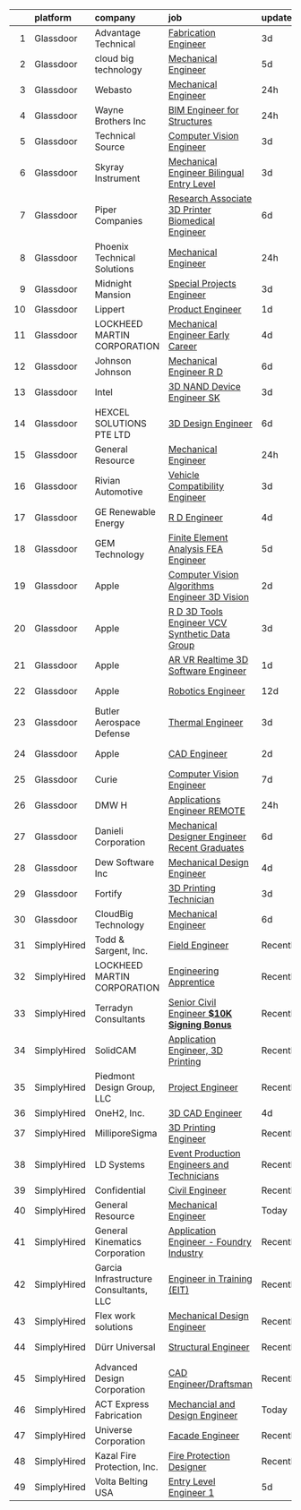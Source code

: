 

|    | platform    | company                                | job                                                                                                                                                                                                                                                                                                                                                                                                                                                                                                                                                                                                                                                                                                                                                                                                                                                                                                                                                                                                                                                                                                                                                                                                                                                                                                                                                                                               | update_time   | location          |
|---:|:------------|:---------------------------------------|:--------------------------------------------------------------------------------------------------------------------------------------------------------------------------------------------------------------------------------------------------------------------------------------------------------------------------------------------------------------------------------------------------------------------------------------------------------------------------------------------------------------------------------------------------------------------------------------------------------------------------------------------------------------------------------------------------------------------------------------------------------------------------------------------------------------------------------------------------------------------------------------------------------------------------------------------------------------------------------------------------------------------------------------------------------------------------------------------------------------------------------------------------------------------------------------------------------------------------------------------------------------------------------------------------------------------------------------------------------------------------------------------------|:--------------|:------------------|
|  1 | Glassdoor   | Advantage Technical                    | [Fabrication Engineer](https://www.glassdoor.com/partner/jobListing.htm?pos=106&ao=1110586&s=58&guid=00000182ed9d581d9e77d05fbcb9d812&src=GD_JOB_AD&t=SR&vt=w&cs=1_4a36e811&cb=1661843888574&jobListingId=1008097040113&cpc=2CAED5C921A5F994&jrtk=3-0-1gbmpqm2gkuh5801-1gbmpqm35j464800-ee6137c2601d8999--6NYlbfkN0CQRQ3eiV4YWjrRS1ho7HVQ9JO8v6Fb3eU0yDOJbdOiEguntuRlpE4-_N6DYLNj-GoKIqJq_tk2IDvUdNVAd0Xytn-pf31_UZlAVvcSTNg3cXwfYRGPht2D2QBRll9J3rWJX8q8vtEpO_t7WzIyAtQE82y9yKF3wwz0-GaDreE3r74I5YdNwVtiMmOrINzS2RkhijR4HuNgWF7MQLFS1hBgQWjmsEkrqPnkc1oH1a9gFMUjvzDbF9_6HmVpOa-9FbdSLczxqYdlgLzEkubsRx8AN8e_7J6bopBQkvUq51virunu5VimRRRktFB_UQIQ66OSLxWiWB0ZFdoHyFV8oRj-axz36ArISBCWmTrS-zXB736SAaYse8VfLKXX41ywVHALJtz0Fv0QARE23_02whf2CJkvZtb2wi5QSHCehLD0dZXpO3sCMqoj4S4rZ7M8xGD2WZClzrEB9qrmUKigeJG9ALUE5UdiDg-3qH_SH4F4m8w5lWUDen0QYYjNsPTY2m5X0DPxdt3B1o55GEzxnAbhOH0sQPSt8L_uLhQelOJIUA%3D%3D)                                                                                                                                                                                                                                                                                                                                                                                                                                                                                            | 3d            | Raymond, OH       |
|  2 | Glassdoor   | cloud big technology                   | [Mechanical Engineer](https://www.glassdoor.com/partner/jobListing.htm?pos=115&ao=1136043&s=58&guid=00000182ed9d581d9e77d05fbcb9d812&src=GD_JOB_AD&t=SR&vt=w&ea=1&cs=1_37528b94&cb=1661843888575&jobListingId=1008091108411&jrtk=3-0-1gbmpqm2gkuh5801-1gbmpqm35j464800-e259a27cd6c82b0a-)                                                                                                                                                                                                                                                                                                                                                                                                                                                                                                                                                                                                                                                                                                                                                                                                                                                                                                                                                                                                                                                                                                         | 5d            | Texas City, TX    |
|  3 | Glassdoor   | Webasto                                | [Mechanical Engineer](https://www.glassdoor.com/partner/jobListing.htm?pos=120&ao=1136043&s=58&guid=00000182ed9d581d9e77d05fbcb9d812&src=GD_JOB_AD&t=SR&vt=w&cs=1_2a09b0a4&cb=1661843888575&jobListingId=1008102092735&jrtk=3-0-1gbmpqm2gkuh5801-1gbmpqm35j464800-af850f444441d646-)                                                                                                                                                                                                                                                                                                                                                                                                                                                                                                                                                                                                                                                                                                                                                                                                                                                                                                                                                                                                                                                                                                              | 24h           | Monrovia, CA      |
|  4 | Glassdoor   | Wayne Brothers  Inc                    | [BIM Engineer for Structures](https://www.glassdoor.com/partner/jobListing.htm?pos=112&ao=1136043&s=58&guid=00000182ed9d581d9e77d05fbcb9d812&src=GD_JOB_AD&t=SR&vt=w&cs=1_c27e28d3&cb=1661843888574&jobListingId=1008101176349&jrtk=3-0-1gbmpqm2gkuh5801-1gbmpqm35j464800-20d9b8e710e0135c-)                                                                                                                                                                                                                                                                                                                                                                                                                                                                                                                                                                                                                                                                                                                                                                                                                                                                                                                                                                                                                                                                                                      | 24h           | Davidson, NC      |
|  5 | Glassdoor   | Technical Source                       | [Computer Vision Engineer](https://www.glassdoor.com/partner/jobListing.htm?pos=105&ao=1110586&s=58&guid=00000182ed9d581d9e77d05fbcb9d812&src=GD_JOB_AD&t=SR&vt=w&ea=1&cs=1_1703dd25&cb=1661843888574&jobListingId=1008096611903&cpc=B101C867B3EF2D75&jrtk=3-0-1gbmpqm2gkuh5801-1gbmpqm35j464800-fcc801bb0031cb7e--6NYlbfkN0BVHAVbyk02xtdsekdlTrE-4sTi7dv4b3jkPrZBtDRpMmX6F-ebl-7PLX6xGoiR0jhnNRNqAuY9JSqnib0szHK_NmU4syC1DD49NyZn67T65kBDogOL8fghJubHqxb3B7mHDbOURq7cPcpASEpVJIV5DWp6KXeMBwt71z9euHvEpzL0omKYYsHjB5MVloRl7LEIMpBGCnGLmTLrqIRS4Bww6pedD4s2W9jWCDdXJ4LrUhW4hyHjg9FDF9Iz8T3d-PTdkZ4d_vk_lzydLVqt_UxFQnP2kiO5J9u2rqNCrmPUwxN9oZKLBnoxvPIrVORR2rrglJk-7bn5WlSznr2N0UNUoVd-4MkoSJ8Hqd2cCquSPghGXtkk1FoOdVNd4r8woTaNfWOrRURsP8LxE7do1dxPLsQidMkWOq__ebJcjZ6xsB9R3OfyW1_3-bAoHBu7lapM947i99dMgo65ri7gl2M7baYV2Nbk7W8Qsqbn8jupqPlEHE-MXuleE6PXMTxOEGAJxqBjDNA4af17GfqFWbmV)                                                                                                                                                                                                                                                                                                                                                                                                                                                                                                               | 3d            | Remote            |
|  6 | Glassdoor   | Skyray Instrument                      | [Mechanical Engineer  Bilingual  Entry Level](https://www.glassdoor.com/partner/jobListing.htm?pos=114&ao=1136043&s=58&guid=00000182ed9d581d9e77d05fbcb9d812&src=GD_JOB_AD&t=SR&vt=w&ea=1&cs=1_bf3a2b58&cb=1661843888575&jobListingId=1008096828835&jrtk=3-0-1gbmpqm2gkuh5801-1gbmpqm35j464800-78a550e0c2b05cb0-)                                                                                                                                                                                                                                                                                                                                                                                                                                                                                                                                                                                                                                                                                                                                                                                                                                                                                                                                                                                                                                                                                 | 3d            | Canyon, TX        |
|  7 | Glassdoor   | Piper Companies                        | [Research Associate  3D Printer Biomedical Engineer ](https://www.glassdoor.com/partner/jobListing.htm?pos=122&ao=1136043&s=58&guid=00000182ed9d581d9e77d05fbcb9d812&src=GD_JOB_AD&t=SR&vt=w&cs=1_52edc524&cb=1661843888576&jobListingId=1008088950294&jrtk=3-0-1gbmpqm2gkuh5801-1gbmpqm35j464800-b117ce7b34d12a48-)                                                                                                                                                                                                                                                                                                                                                                                                                                                                                                                                                                                                                                                                                                                                                                                                                                                                                                                                                                                                                                                                              | 6d            | Manchester, NH    |
|  8 | Glassdoor   | Phoenix Technical Solutions            | [Mechanical Engineer](https://www.glassdoor.com/partner/jobListing.htm?pos=128&ao=1136043&s=58&guid=00000182ed9d581d9e77d05fbcb9d812&src=GD_JOB_AD&t=SR&vt=w&ea=1&cs=1_9a1561d3&cb=1661843888576&jobListingId=1008102501949&jrtk=3-0-1gbmpqm2gkuh5801-1gbmpqm35j464800-e1a9128ca903674c-)                                                                                                                                                                                                                                                                                                                                                                                                                                                                                                                                                                                                                                                                                                                                                                                                                                                                                                                                                                                                                                                                                                         | 24h           | Dallas, TX        |
|  9 | Glassdoor   | Midnight Mansion                       | [Special Projects Engineer](https://www.glassdoor.com/partner/jobListing.htm?pos=121&ao=1136043&s=58&guid=00000182ed9d581d9e77d05fbcb9d812&src=GD_JOB_AD&t=SR&vt=w&ea=1&cs=1_525ffb18&cb=1661843888576&jobListingId=1008097163042&jrtk=3-0-1gbmpqm2gkuh5801-1gbmpqm35j464800-9210ffff5cd0f765-)                                                                                                                                                                                                                                                                                                                                                                                                                                                                                                                                                                                                                                                                                                                                                                                                                                                                                                                                                                                                                                                                                                   | 3d            | Boston, MA        |
| 10 | Glassdoor   | Lippert                                | [Product Engineer](https://www.glassdoor.com/partner/jobListing.htm?pos=127&ao=1136043&s=58&guid=00000182ed9d581d9e77d05fbcb9d812&src=GD_JOB_AD&t=SR&vt=w&cs=1_f52df1c6&cb=1661843888576&jobListingId=1008099024686&jrtk=3-0-1gbmpqm2gkuh5801-1gbmpqm35j464800-b98bef2bce216168-)                                                                                                                                                                                                                                                                                                                                                                                                                                                                                                                                                                                                                                                                                                                                                                                                                                                                                                                                                                                                                                                                                                                 | 1d            | Goshen, IN        |
| 11 | Glassdoor   | LOCKHEED MARTIN CORPORATION            | [Mechanical Engineer   Early Career](https://www.glassdoor.com/partner/jobListing.htm?pos=113&ao=1136043&s=58&guid=00000182ed9d581d9e77d05fbcb9d812&src=GD_JOB_AD&t=SR&vt=w&cs=1_9b2cdf42&cb=1661843888575&jobListingId=1008095349647&jrtk=3-0-1gbmpqm2gkuh5801-1gbmpqm35j464800-67e5478b65accb50-)                                                                                                                                                                                                                                                                                                                                                                                                                                                                                                                                                                                                                                                                                                                                                                                                                                                                                                                                                                                                                                                                                               | 4d            | Hill AFB, UT      |
| 12 | Glassdoor   | Johnson   Johnson                      | [Mechanical Engineer   R D](https://www.glassdoor.com/partner/jobListing.htm?pos=109&ao=1136043&s=58&guid=00000182ed9d581d9e77d05fbcb9d812&src=GD_JOB_AD&t=SR&vt=w&cs=1_27d44401&cb=1661843888574&jobListingId=1008087742313&jrtk=3-0-1gbmpqm2gkuh5801-1gbmpqm35j464800-01e4976b1197adc2-)                                                                                                                                                                                                                                                                                                                                                                                                                                                                                                                                                                                                                                                                                                                                                                                                                                                                                                                                                                                                                                                                                                        | 6d            | Santa Clara, CA   |
| 13 | Glassdoor   | Intel                                  | [3D NAND Device Engineer  SK ](https://www.glassdoor.com/partner/jobListing.htm?pos=107&ao=1136043&s=58&guid=00000182ed9d581d9e77d05fbcb9d812&src=GD_JOB_AD&t=SR&vt=w&cs=1_ecff2dfe&cb=1661843888574&jobListingId=1008096181371&jrtk=3-0-1gbmpqm2gkuh5801-1gbmpqm35j464800-5198f76ba5ecc0a3-)                                                                                                                                                                                                                                                                                                                                                                                                                                                                                                                                                                                                                                                                                                                                                                                                                                                                                                                                                                                                                                                                                                     | 3d            | Santa Clara, CA   |
| 14 | Glassdoor   | HEXCEL SOLUTIONS PTE  LTD              | [3D Design Engineer](https://www.glassdoor.com/partner/jobListing.htm?pos=124&ao=1136043&s=58&guid=00000182ed9d581d9e77d05fbcb9d812&src=GD_JOB_AD&t=SR&vt=w&cs=1_e1e64544&cb=1661843888576&jobListingId=1008088087318&jrtk=3-0-1gbmpqm2gkuh5801-1gbmpqm35j464800-b452b75e8dd8f108-)                                                                                                                                                                                                                                                                                                                                                                                                                                                                                                                                                                                                                                                                                                                                                                                                                                                                                                                                                                                                                                                                                                               | 6d            | Marina, CA        |
| 15 | Glassdoor   | General Resource                       | [Mechanical Engineer](https://www.glassdoor.com/partner/jobListing.htm?pos=125&ao=1136043&s=58&guid=00000182ed9d581d9e77d05fbcb9d812&src=GD_JOB_AD&t=SR&vt=w&ea=1&cs=1_ec4580fd&cb=1661843888576&jobListingId=1008102806683&jrtk=3-0-1gbmpqm2gkuh5801-1gbmpqm35j464800-3671393f34cc77e5-)                                                                                                                                                                                                                                                                                                                                                                                                                                                                                                                                                                                                                                                                                                                                                                                                                                                                                                                                                                                                                                                                                                         | 24h           | Remote            |
| 16 | Glassdoor   | Rivian Automotive                      | [Vehicle Compatibility Engineer](https://www.glassdoor.com/partner/jobListing.htm?pos=119&ao=1136043&s=58&guid=00000182ed9d581d9e77d05fbcb9d812&src=GD_JOB_AD&t=SR&vt=w&cs=1_5d9b94c0&cb=1661843888575&jobListingId=1008097572172&jrtk=3-0-1gbmpqm2gkuh5801-1gbmpqm35j464800-f1cc42bdfbb96c42-)                                                                                                                                                                                                                                                                                                                                                                                                                                                                                                                                                                                                                                                                                                                                                                                                                                                                                                                                                                                                                                                                                                   | 3d            | Plymouth, MI      |
| 17 | Glassdoor   | GE Renewable Energy                    | [R D Engineer](https://www.glassdoor.com/partner/jobListing.htm?pos=117&ao=1136043&s=58&guid=00000182ed9d581d9e77d05fbcb9d812&src=GD_JOB_AD&t=SR&vt=w&cs=1_2f30ff01&cb=1661843888575&jobListingId=1008094929046&jrtk=3-0-1gbmpqm2gkuh5801-1gbmpqm35j464800-6d2be6d29a2ad6ef-)                                                                                                                                                                                                                                                                                                                                                                                                                                                                                                                                                                                                                                                                                                                                                                                                                                                                                                                                                                                                                                                                                                                     | 4d            | Charleroi, PA     |
| 18 | Glassdoor   | GEM Technology                         | [Finite Element Analysis  FEA  Engineer](https://www.glassdoor.com/partner/jobListing.htm?pos=101&ao=1110586&s=58&guid=00000182ed9d581d9e77d05fbcb9d812&src=GD_JOB_AD&t=SR&vt=w&ea=1&cs=1_e0495ea9&cb=1661843888574&jobListingId=1008091012394&cpc=CBEBA1A9D941894A&jrtk=3-0-1gbmpqm2gkuh5801-1gbmpqm35j464800-7fab29bb225d4d6d--6NYlbfkN0DlcaguI4sweZRKJTadbViwUmuipadyC1IVR7LlJxAnY3ZOe5e_slvkrj--CbdG1yHcMRNkSFAdBxrecbOD342ndYZ7tffkBAuNAZuZEo0fDUCjo6vKGn68p7q8FgtSz62UzUIsoN7Rndtf8oOt9hOwFcU09hAEyMn1uYzCoDb2lHTOnj3VUSmsA-cvHnFvg_6DMwMj3ZTnIC5AtoaGiiny9EFPiigaP6PptcNpcLdkCgeeAzt7V6vpz_M7J4KL81T5XZwP0tjKaE5l3fw-cW0REfsYZW7PvbtX-7Y9YTLxUinGrluAh0JS_e1yIzkUsxSm5LO-ecdUs4bSi_P7SF-6zVeo3LZhHGfVCxA0YnKVw5ZV5NnblNqgx5nyvL5t6mWWkGfx_o3Q4IdhgF-huCku-zQ_bFubrt-duxGXHbWqtOD4MwuAt1jy9MA9qZej49slrf0xsOU42n7mr6By5LSXLhXFsB5h6KAhtjLXWCgXGHnuYkT9OIaLU5MMdp1o9efAxUC1nlaOrFZxUJWDyJjwZNnPRl4MNk4%3D)                                                                                                                                                                                                                                                                                                                                                                                                                                                                                   | 5d            | Oak Ridge, TN     |
| 19 | Glassdoor   | Apple                                  | [Computer Vision Algorithms Engineer   3D Vision](https://www.glassdoor.com/partner/jobListing.htm?pos=102&ao=1110586&s=58&guid=00000182ed9d581d9e77d05fbcb9d812&src=GD_JOB_AD&t=SR&vt=w&cs=1_607fbc72&cb=1661843888574&jobListingId=1008098069574&cpc=AC285F3A3ECA6BB0&jrtk=3-0-1gbmpqm2gkuh5801-1gbmpqm35j464800-cedb5b2f2913a9c4--6NYlbfkN0BvKrLyj5gPmtZO9T8euul8TCxuuKNOtzRJOomxnwSEodTz2Bc-sPZlz8WNnvX-SLkfzIf3sNUoBbeOMSkqj8x_BnkS1xAmKDZEkOdSFtukeTjBK8vhILuaAvHop0GSMvfJooDXi-ok88DbaCy5K4rX8Ovw3zTdEfR_9qhn_0GX_LrbwCUvowjtpTYLC5h64o1dA1JoytQgZWW8y4X8_YLufzZva8jrWXov7lhi1QBr_1wnJdcWh18VbtIkBlQLtOun3MyK5QozRV7vF1x-u1wy_WPa3Rvj2iZ_jyv8FcVlJyjk4W9Ie5YAAOIOsM_woBO5D8S6idSVsMM62_5t1Zjdo8H2ec2Dkam-CzWvzcWoDcLRnWabjnHh0tpHNuzn5ZMOUiPcbV8VuBtzHmODZ81HL4ollMQWoR89FYxq5rPm3gbitYmZFQYPiCuCYaNkIyUJf3fub0DJlp9LDob_Tkr7md-nvmfHZg0qmFs-EyvO38tFTXlwn_cf6jmUkIQKaGxFW77PwgPx43oicq7Mjsq-w2h2su3iL1Yh4XfxSF8nhkCU4EkxsQP_diKtxn142TPJld6dpwz82O7GMVJicwfbasfBPaa29IC1kc_msFyKvCHOjuYQkpyIm1D_3hdssTP7X7ms_J8D_Q9whtfELKFIBFXqjCNygEBJjs8adIwax672pM7Rh42GRFK_kelnuTnp_kSF48ODuDTvio6oFYELH6ZVcVh-tI7_GWAJ4Wgy_2xuwzcxB-liMzt3d3LcAAcIT74vB_pdEjIMVhntrXq8pd0yUOnZtutgc7zxKDAHruU4MjiGhKZAcDrYC9dg6dV7BjcI0tUxkvPxgz615Z2p0JpRmcKSrY8VMehD3lEX8aXO5l3Hii3sBvWIrcSIz0u_r_MGYj_2X-a53kUjSdSA8zUMfYgMjWYxtKZmMqOZ6Ivzrq4jrQ6R6GjUjde2De9Yj8u8D1f9KM_IySYujbTSXrZhdnDD9F0%3D)               | 2d            | Seattle, WA       |
| 20 | Glassdoor   | Apple                                  | [R D 3D Tools Engineer  VCV Synthetic Data Group](https://www.glassdoor.com/partner/jobListing.htm?pos=103&ao=1110586&s=58&guid=00000182ed9d581d9e77d05fbcb9d812&src=GD_JOB_AD&t=SR&vt=w&cs=1_8bf1e694&cb=1661843888574&jobListingId=1008095803089&cpc=F41FEAB56D215062&jrtk=3-0-1gbmpqm2gkuh5801-1gbmpqm35j464800-71e1d8c9e0a54c6e--6NYlbfkN0BvKrLyj5gPmtZO9T8euul8TCxuuKNOtzRJOomxnwSEodTz2Bc-sPZlz8WNnvX-SLl1mwZlSYzalv-iwLnvKCYAL5w1Iw0BV92qz43mmRRnoT9Bofh8GYQ34IdsZyHq3FSwzXYfYJTmtO0TVdB-892AaFd98e2sBjeXGF8QXzLyRL2-MHEdXvCOdNhTcfofhNUyN0XcON4BJ_6X9606R3xQZM_K9DMGEGR9gtDb36OyUgcWSKBsyEvZb1e44QgRrp8V-8alzMob4yo3yNnWMss47tRchrDu5-QawZKZqU7yf4y3VIDKt7_weF101RP71t19WgBy_iGkgzy_c5CHrFh7Zp9Z0VqiHfdDCs4M6NbfsIh2HWyIdYiGm05k9OpRgkLQmTZK6iBn9hvi5_s2owkTU-IRsyYur-WNqLVlMq7yfXzn9FZfzTgThSRUvkecuTpP7GH0klxzVqQGPvcK2kduDTxwUXJfbfDtxOGIBJGoEz4UZ0FGcL0qIq22ajK7CVmmsIQFoN-cop12z8097XW3dFic8VigxkbRhGqux5wk9WFVO-oC8yntGYURv1-sdwFcCm4U_F2CmlhBJ0WCcz1cZrRJvMNqdEugI4_MDHnQxIde3D24OOlpoxK7i8mBKTep4W0mKgNzHpy_Kyx_ySPfebWssxQlzWvDSiqfWQvhAckCx2EI7XfK5p12zw0G6Hk1fXVocEd9_Yh3zVileiIdbX5QAwF-hnhBhS_7-GW0EDGurdZ1zou9tLkiwFeYz2T3nCyG5Ciz60IENEOf32kp9WC52Z8Kwg-H2lcEa_9WffvdFPwEAZbyilxwlcobOc-1X4Em9ZXHFA7ckHHFFISoU-H-QIehkdNlqAz6tAYbN_eD7WA0ZEz9A5uo9vaOpyDLqkCPr46Rr1353hp0po5rL5zAt-6YmnVCnJVeWETSiq1IXflF-Lk8wWXGLB42DfDrpbbZHwrnoF4unwZTx0YvaZh1UiQMlCS9Xm5Okl3n-A%3D%3D) | 3d            | Seattle, WA       |
| 21 | Glassdoor   | Apple                                  | [AR VR Realtime 3D Software Engineer](https://www.glassdoor.com/partner/jobListing.htm?pos=104&ao=1110586&s=58&guid=00000182ed9d581d9e77d05fbcb9d812&src=GD_JOB_AD&t=SR&vt=w&cs=1_b07a44d4&cb=1661843888574&jobListingId=1008098776184&cpc=F41FEAB56D215062&jrtk=3-0-1gbmpqm2gkuh5801-1gbmpqm35j464800-2bf60ac57527bafe--6NYlbfkN0BvKrLyj5gPmtZO9T8euul8TCxuuKNOtzRJOomxnwSEodTz2Bc-sPZlPHrT5BCwu4RVMzVTkgs3-vjoDYCWzvvUs_eeaLJOXN1zIoYX8913BaaqNnaVqRLHv8hw9DMGa87isheC7CcLTyQ6SiqMrxqeXZboRwDBQqCB2Z_rpBKHnhzazDsRBa77s4Xa49V6EwMXUvINM8-q3tiHb3JRnul2ZPxXU0ygftA0XA-RkhqlGEbdSLBiYQc1U8OaZuJXbslHLnwx21Up4wJLMnZBCXysPyHDyXJCGa4Wcu3Wbbug9vJGl8j8SwxR7IazCwama20I7zaOx5JkxFgQ6n-rEUxE9aasW5zFfEWiE3qVvJ6wpjQOqi1lTLYT5DRmrSpvVohjOEUBxL1jymRnVK-QkK6nVqSiOETiLFgxLfc-NSAo3SFc3PUN5G5y3cTvIEJSTmoDIFlhofJbpW8aVvatS5LpmHEIzTP2XBx9Iv47JmziXac1yV22kTzW54R-7kLJxaYVBjyj19Bnba36hTi8yAYGiZ4OGm4yX1v6GU6UC9pHJTX3PZN-ok187vvSN-hD_ONm-C2lLBhkEWYMfUvDLvRe-ZUnKjvH3INnRRvDWwVsTOGUXFCdVnXvq8yVzH-EklPQ8JisDW-WP6iGgy9K1bgVvQx_t8CfNasNTM_Cn4mGiwLmDjKxKUAR1wVelpzaFPqIiC_m-offgzE-sBueEHONdfpa964Lyoh1Ko1hFgm7ylog4I4yfh7cSvZ9tdnxXGrffMgXJRKRcOOcqKLhNma9tEkYOeX-QY7YDq0xRI8mEPZfF5X0DbRJDxHdPBWCdE8w20Jenq1gIMc1w_ht9X43Dog38zaxrYAJe2NvrMGwFVotHn6hgNBE3R0c6SiYU6wrceNGqI3VIeJwtSKnkEO5guEPilMRxyy_ZIXeku_oQvRfZPwO6sCc-YZkqz0FyJTjwJXBVe3qXha36j0nwsKvoEgCOUl6F3g%3D)                           | 1d            | Boulder, CO       |
| 22 | Glassdoor   | Apple                                  | [Robotics Engineer](https://www.glassdoor.com/partner/jobListing.htm?pos=129&ao=1136043&s=58&guid=00000182ed9d581d9e77d05fbcb9d812&src=GD_JOB_AD&t=SR&vt=w&cs=1_4717066a&cb=1661843888577&jobListingId=1008077637943&jrtk=3-0-1gbmpqm2gkuh5801-1gbmpqm35j464800-3ed16c3a61f9789e-)                                                                                                                                                                                                                                                                                                                                                                                                                                                                                                                                                                                                                                                                                                                                                                                                                                                                                                                                                                                                                                                                                                                | 12d           | Cupertino, CA     |
| 23 | Glassdoor   | Butler Aerospace   Defense             | [Thermal Engineer](https://www.glassdoor.com/partner/jobListing.htm?pos=108&ao=1136043&s=58&guid=00000182ed9d581d9e77d05fbcb9d812&src=GD_JOB_AD&t=SR&vt=w&ea=1&cs=1_4481daa3&cb=1661843888574&jobListingId=1008096639644&jrtk=3-0-1gbmpqm2gkuh5801-1gbmpqm35j464800-b782b7fa1c5e02ca-)                                                                                                                                                                                                                                                                                                                                                                                                                                                                                                                                                                                                                                                                                                                                                                                                                                                                                                                                                                                                                                                                                                            | 3d            | Remote            |
| 24 | Glassdoor   | Apple                                  | [CAD Engineer](https://www.glassdoor.com/partner/jobListing.htm?pos=126&ao=1136043&s=58&guid=00000182ed9d581d9e77d05fbcb9d812&src=GD_JOB_AD&t=SR&vt=w&cs=1_d1c94e59&cb=1661843888576&jobListingId=1008098175849&jrtk=3-0-1gbmpqm2gkuh5801-1gbmpqm35j464800-5f6d4d5569d2744f-)                                                                                                                                                                                                                                                                                                                                                                                                                                                                                                                                                                                                                                                                                                                                                                                                                                                                                                                                                                                                                                                                                                                     | 2d            | Cupertino, CA     |
| 25 | Glassdoor   | Curie                                  | [Computer Vision Engineer](https://www.glassdoor.com/partner/jobListing.htm?pos=110&ao=1136043&s=58&guid=00000182ed9d581d9e77d05fbcb9d812&src=GD_JOB_AD&t=SR&vt=w&ea=1&cs=1_ac40d55b&cb=1661843888574&jobListingId=1008086881085&jrtk=3-0-1gbmpqm2gkuh5801-1gbmpqm35j464800-4b0c9406024aae3b-)                                                                                                                                                                                                                                                                                                                                                                                                                                                                                                                                                                                                                                                                                                                                                                                                                                                                                                                                                                                                                                                                                                    | 7d            | Remote            |
| 26 | Glassdoor   | DMW H                                  | [Applications Engineer  REMOTE ](https://www.glassdoor.com/partner/jobListing.htm?pos=130&ao=1136043&s=58&guid=00000182ed9d581d9e77d05fbcb9d812&src=GD_JOB_AD&t=SR&vt=w&ea=1&cs=1_2ab80ba7&cb=1661843888577&jobListingId=1008100904622&jrtk=3-0-1gbmpqm2gkuh5801-1gbmpqm35j464800-f0f6c621f8d48ce7-)                                                                                                                                                                                                                                                                                                                                                                                                                                                                                                                                                                                                                                                                                                                                                                                                                                                                                                                                                                                                                                                                                              | 24h           | Fairfield, NJ     |
| 27 | Glassdoor   | Danieli Corporation                    | [Mechanical Designer Engineer  Recent Graduates ](https://www.glassdoor.com/partner/jobListing.htm?pos=116&ao=1136043&s=58&guid=00000182ed9d581d9e77d05fbcb9d812&src=GD_JOB_AD&t=SR&vt=w&ea=1&cs=1_2fdcc1ed&cb=1661843888575&jobListingId=1008088645973&jrtk=3-0-1gbmpqm2gkuh5801-1gbmpqm35j464800-03011a605623ba47-)                                                                                                                                                                                                                                                                                                                                                                                                                                                                                                                                                                                                                                                                                                                                                                                                                                                                                                                                                                                                                                                                             | 6d            | Cranberry Twp, PA |
| 28 | Glassdoor   | Dew Software Inc                       | [Mechanical Design Engineer](https://www.glassdoor.com/partner/jobListing.htm?pos=111&ao=1136043&s=58&guid=00000182ed9d581d9e77d05fbcb9d812&src=GD_JOB_AD&t=SR&vt=w&ea=1&cs=1_2e520357&cb=1661843888574&jobListingId=1008094028634&jrtk=3-0-1gbmpqm2gkuh5801-1gbmpqm35j464800-52af3969f7535378-)                                                                                                                                                                                                                                                                                                                                                                                                                                                                                                                                                                                                                                                                                                                                                                                                                                                                                                                                                                                                                                                                                                  | 4d            | Remote            |
| 29 | Glassdoor   | Fortify                                | [3D Printing Technician](https://www.glassdoor.com/partner/jobListing.htm?pos=118&ao=1136043&s=58&guid=00000182ed9d581d9e77d05fbcb9d812&src=GD_JOB_AD&t=SR&vt=w&ea=1&cs=1_7c72b937&cb=1661843888575&jobListingId=1008097433190&jrtk=3-0-1gbmpqm2gkuh5801-1gbmpqm35j464800-59fd234593b78fea-)                                                                                                                                                                                                                                                                                                                                                                                                                                                                                                                                                                                                                                                                                                                                                                                                                                                                                                                                                                                                                                                                                                      | 3d            | Boston, MA        |
| 30 | Glassdoor   | CloudBig Technology                    | [Mechanical Engineer](https://www.glassdoor.com/partner/jobListing.htm?pos=123&ao=1136043&s=58&guid=00000182ed9d581d9e77d05fbcb9d812&src=GD_JOB_AD&t=SR&vt=w&ea=1&cs=1_53acd931&cb=1661843888576&jobListingId=1008089111655&jrtk=3-0-1gbmpqm2gkuh5801-1gbmpqm35j464800-045be18d40d9c0f6-)                                                                                                                                                                                                                                                                                                                                                                                                                                                                                                                                                                                                                                                                                                                                                                                                                                                                                                                                                                                                                                                                                                         | 6d            | Remote            |
| 31 | SimplyHired | Todd & Sargent, Inc.                   | [Field Engineer](https://www.simplyhired.com/job/OH_0DcgoaXcglYMEBorv4JBVysztn-6ol-y0Xanlso9znHkp6GopYg?q=3d+engineer)                                                                                                                                                                                                                                                                                                                                                                                                                                                                                                                                                                                                                                                                                                                                                                                                                                                                                                                                                                                                                                                                                                                                                                                                                                                                            | Recently      | Hays, KS          |
| 32 | SimplyHired | LOCKHEED MARTIN CORPORATION            | [Engineering Apprentice](https://www.simplyhired.com/job/DzvdcCCAfhmG2UNhau4ScTaLBjiwIGOnGYV90AGWuq7DQAqs598qyg?q=3d+engineer)                                                                                                                                                                                                                                                                                                                                                                                                                                                                                                                                                                                                                                                                                                                                                                                                                                                                                                                                                                                                                                                                                                                                                                                                                                                                    | Recently      | Moorestown, NJ    |
| 33 | SimplyHired | Terradyn Consultants                   | [Senior Civil Engineer **$10K Signing Bonus**](https://www.simplyhired.com/job/U5W2GarLkFxDHnxWCMxgqWf-AMdos7VbOqImFcTnoTXQFUiYs-z_kw?q=3d+engineer)                                                                                                                                                                                                                                                                                                                                                                                                                                                                                                                                                                                                                                                                                                                                                                                                                                                                                                                                                                                                                                                                                                                                                                                                                                              | Recently      | Portland, ME      |
| 34 | SimplyHired | SolidCAM                               | [Application Engineer, 3D Printing](https://www.simplyhired.com/job/1sq-zIpaMnmSxJV-e1RW9NqJMTP_zQuIvmQf7RDGNn8S5idRyacz-g?q=3d+engineer)                                                                                                                                                                                                                                                                                                                                                                                                                                                                                                                                                                                                                                                                                                                                                                                                                                                                                                                                                                                                                                                                                                                                                                                                                                                         | Recently      | Newtown, PA       |
| 35 | SimplyHired | Piedmont Design Group, LLC             | [Project Engineer](https://www.simplyhired.com/job/PtjnOeUMnmWKXLDqrJqXUKleV0cgEj5_K_diFXaOsnkDV56sRH-wUA?q=3d+engineer)                                                                                                                                                                                                                                                                                                                                                                                                                                                                                                                                                                                                                                                                                                                                                                                                                                                                                                                                                                                                                                                                                                                                                                                                                                                                          | Recently      | Frederick, MD     |
| 36 | SimplyHired | OneH2, Inc.                            | [3D CAD Engineer](https://www.simplyhired.com/job/ofpMhOrrhDuhUEUY32I_PLmoiouQYKQeRJ9MzpNp8_faRrevn0bczQ?q=3d+engineer)                                                                                                                                                                                                                                                                                                                                                                                                                                                                                                                                                                                                                                                                                                                                                                                                                                                                                                                                                                                                                                                                                                                                                                                                                                                                           | 4d            | Hickory, NC       |
| 37 | SimplyHired | MilliporeSigma                         | [3D Printing Engineer](https://www.simplyhired.com/job/WBpFzUAGmXB2Dh_bGDVsoitSeaKew7I_paoFd6uzjKhs7G6ZYJKIKA?q=3d+engineer)                                                                                                                                                                                                                                                                                                                                                                                                                                                                                                                                                                                                                                                                                                                                                                                                                                                                                                                                                                                                                                                                                                                                                                                                                                                                      | Recently      | Bedford, MA       |
| 38 | SimplyHired | LD Systems                             | [Event Production Engineers and Technicians](https://www.simplyhired.com/job/SauVSJzTsj9OPfgBNYfNKOMzgZbmz66mmpZFgvSXiAZaN42PQC2eMw?q=3d+engineer)                                                                                                                                                                                                                                                                                                                                                                                                                                                                                                                                                                                                                                                                                                                                                                                                                                                                                                                                                                                                                                                                                                                                                                                                                                                | Recently      | San Antonio, TX   |
| 39 | SimplyHired | Confidential                           | [Civil Engineer](https://www.simplyhired.com/job/SYsAsToZGRjluGx8mQ6xn5Wvv-VmOEJDXB_L0GZPJm0RqFDwTTZYQA?q=3d+engineer)                                                                                                                                                                                                                                                                                                                                                                                                                                                                                                                                                                                                                                                                                                                                                                                                                                                                                                                                                                                                                                                                                                                                                                                                                                                                            | Recently      | Marietta, GA      |
| 40 | SimplyHired | General Resource                       | [Mechanical Engineer](https://www.simplyhired.com/job/TQ0xuqkdtNL7ZcYZ1iKtVFU5rSOTONYAtqsiqmTjcdHFGog91fh5kg?q=3d+engineer)                                                                                                                                                                                                                                                                                                                                                                                                                                                                                                                                                                                                                                                                                                                                                                                                                                                                                                                                                                                                                                                                                                                                                                                                                                                                       | Today         | Remote            |
| 41 | SimplyHired | General Kinematics Corporation         | [Application Engineer - Foundry Industry](https://www.simplyhired.com/job/XUhbw6IQ6rhDLHEZa9bwaAWRRwaTdqnhRyuS5K0nsqsqSrpPb7lT6w?q=3d+engineer)                                                                                                                                                                                                                                                                                                                                                                                                                                                                                                                                                                                                                                                                                                                                                                                                                                                                                                                                                                                                                                                                                                                                                                                                                                                   | Recently      | Crystal Lake, IL  |
| 42 | SimplyHired | Garcia Infrastructure Consultants, LLC | [Engineer in Training (EIT)](https://www.simplyhired.com/job/D75GjYsW5_v5ACVb5UznQ7wia5DlXQgYETOC_XMPB3tE6w3DsvbNQA?q=3d+engineer)                                                                                                                                                                                                                                                                                                                                                                                                                                                                                                                                                                                                                                                                                                                                                                                                                                                                                                                                                                                                                                                                                                                                                                                                                                                                | Recently      | San Antonio, TX   |
| 43 | SimplyHired | Flex work solutions                    | [Mechanical Design Engineer](https://www.simplyhired.com/job/3Gv80uZSXmoLXKAN-D0rf3ohqkHmpYfi2uplpLX5s0rWxE67A0yOIA?q=3d+engineer)                                                                                                                                                                                                                                                                                                                                                                                                                                                                                                                                                                                                                                                                                                                                                                                                                                                                                                                                                                                                                                                                                                                                                                                                                                                                | Recently      | Wichita, KS       |
| 44 | SimplyHired | Dürr Universal                         | [Structural Engineer](https://www.simplyhired.com/job/5IuJoC3VZ8uCrxivTjy2LdUeMgUnypSDQQPMR8n2fl0YO6MS3yTYzQ?q=3d+engineer)                                                                                                                                                                                                                                                                                                                                                                                                                                                                                                                                                                                                                                                                                                                                                                                                                                                                                                                                                                                                                                                                                                                                                                                                                                                                       | Recently      | Stoughton, WI     |
| 45 | SimplyHired | Advanced Design Corporation            | [CAD Engineer/Draftsman](https://www.simplyhired.com/job/nFYto5J7VxCbHxJctCRUScATNHwix-sFhV0hevbcC1K9DQ0f1Z8shw?q=3d+engineer)                                                                                                                                                                                                                                                                                                                                                                                                                                                                                                                                                                                                                                                                                                                                                                                                                                                                                                                                                                                                                                                                                                                                                                                                                                                                    | Recently      | Remote            |
| 46 | SimplyHired | ACT Express Fabrication                | [Mechancial and Design Engineer](https://www.simplyhired.com/job/K5PUdqwCKqLVXzlH3Tms3zgGZO2-KfRw6EXujmpRLT4wEM9tFOHdqA?q=3d+engineer)                                                                                                                                                                                                                                                                                                                                                                                                                                                                                                                                                                                                                                                                                                                                                                                                                                                                                                                                                                                                                                                                                                                                                                                                                                                            | Today         | San Antonio, TX   |
| 47 | SimplyHired | Universe Corporation                   | [Facade Engineer](https://www.simplyhired.com/job/ClzruATpfdVctiJFWEkn1hUPOWVQN4XFlKY5kus2nR4jESyxSd70LQ?q=3d+engineer)                                                                                                                                                                                                                                                                                                                                                                                                                                                                                                                                                                                                                                                                                                                                                                                                                                                                                                                                                                                                                                                                                                                                                                                                                                                                           | Recently      | Bridgeton, MO     |
| 48 | SimplyHired | Kazal Fire Protection, Inc.            | [Fire Protection Designer](https://www.simplyhired.com/job/Q1dex7tsETJdCpyGTi2pJ3hAmarCmHZ8pckYRk6idfy2Qmg3shUp5g?q=3d+engineer)                                                                                                                                                                                                                                                                                                                                                                                                                                                                                                                                                                                                                                                                                                                                                                                                                                                                                                                                                                                                                                                                                                                                                                                                                                                                  | Recently      | Tucson, AZ        |
| 49 | SimplyHired | Volta Belting USA                      | [Entry Level Engineer 1](https://www.simplyhired.com/job/wLVS7YRsJ1cZ71mYyi5tl8lAF8w9Tgkk7roQj8G4x_0lHP6_gsKw-Q?q=3d+engineer)                                                                                                                                                                                                                                                                                                                                                                                                                                                                                                                                                                                                                                                                                                                                                                                                                                                                                                                                                                                                                                                                                                                                                                                                                                                                    | 5d            | Yancey, TX        |